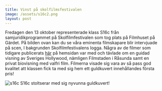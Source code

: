 ```yaml
---
title: Vinst på skolfilmsfestivalen
image: /assets/s16c2.png
layout: post
---
```

Fredagen den 13 oktober representerade klass S16c från samjuridikprogrammet på Skolfilmfestivalen som tog plats på Filmhuset på Gärdet.
På bilden ovan kan du se våra eminenta filmskapare blir intervjuade på scen, I bakgrunden Skolfilmfestivalens logga.
Några av de filmer som tidigare publicerats <a href="https://www.dagy.danderyd.se/nyheter/Programdagen-Sam-juridik/">här</a> på hemsidan var med och tävlade om en guidad visning av Sveriges Hollywood,
nämligen Filmstaden i Råsunda samt en privat biovisning med valfri film. 
Filmerna visade sig vara av så pass god kvalitet att klassen fick ta med sig hem ett guldkuvert innehållandes första pris!

<img src="s16c.png" alt="s16c">
S16c stoltserar med sig nyvunna guldkuvert!


